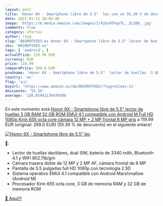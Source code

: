 ```yaml
---
layout: post
title: 'Honor 6X - Smartphone libre de 5.5"  lec con un 55.39 % de descuento'
date: 2021-01-21 10:04:06
image: 'https://m.media-amazon.com/images/I/41Gx9ThqxTL._SL200_.jpg'
comments: true
category: ofertas
author: ring
slug: 'B01MXFV5D3-es Honor 6X - Smartphone libre de 5.5" lector de huellas 3 GB...'
sku: 'B01MXFV5D3-es'
tags: [ 'android', ]
actualPrice: 119.99 EUR
currency: EUR
price: 119.99
comparePrice: 269.0 EUR
prodname: 'Honor 6X - Smartphone libre de 5.5"  lector de huellas  3 GB RAM  32 GB ROM  EMUI 4.1 compatible con Android M  Full HD 1080p  Kirin 655 octa core  cámara 12 MP + 2 MP  frontal 8 MP   gris'
country: 'es'
flag: '🇪🇸'
buyurl: 'https://www.amazon.es/dp/B01MXFV5D3/?tag=tolees-21'
descuento: '55.39'
average: '126.01941176470586'
---
```


En este momento está [Honor 6X - Smartphone libre de 5.5"  lector de huellas  3 GB RAM  32 GB ROM  EMUI 4.1 compatible con Android M  Full HD 1080p  Kirin 655 octa core  cámara 12 MP + 2 MP  frontal 8 MP   gris](https://www.amazon.es/dp/B01MXFV5D3/?tag=tolees-21) a 119.99 EUR (original: 269.0 EUR) (55.39 %  de descuento) en el siguiente enlace!

[![Honor 6X - Smartphone libre de 5.5"  lec](https://m.media-amazon.com/images/I/41Gx9ThqxTL._SL200_.jpg)](https://www.amazon.es/dp/B01MXFV5D3/?tag=tolees-21)

🔎:

- Lector de huellas dactilares, dual SIM, batería de 3340 mAh, Bluetooth 4.1 y WiFi 802.11b/g/n
- Cámara trasera doble de 12 MP y 2 MP AF, cámara frontal de 8 MP
- Pantalla de 5.5 pulgadas full HD 1080p con tecnología 2.5D
- Sistema operativo EMUI 4.1 compatible con Android Marshmallow (Android M)
- Procesador Kirin 655 octa core, 3 GB de memoria RAM y 32 GB de memoria ROM

[🛒 Aquí!!!](https://www.amazon.es/dp/B01MXFV5D3/?tag=tolees-21)

